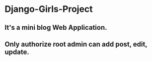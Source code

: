 # Django-Girls-Project

## It's a mini blog Web Application.

## Only authorize root admin can add post, edit, update.
